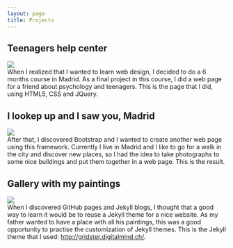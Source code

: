 ```yaml
---
layout: page
title: Projects
---
```


<h2>Teenagers help center</h2>
<div class="project-preview">
  <a href="http://www.centro-ayuda-adolescentes.es" alt="Teenagers help center" target="_blank">
    <img src="{{ site.baseurl }}/images/teenagers-help-center.png" />
  </a>
  <div class="explanation">
    When I realized that I wanted to learn web design, I decided to do a 6 months course in Madrid. As a final project in this course, I did a web page for a friend about psychology and teenagers. This is the page that I did, using HTML5, CSS and JQuery.
  </div>
</div>

<h2>I lookep up and I saw you, Madrid</h2>
<div class="project-preview">
  <a href="http://cristinafsanz.github.io/alcelavistaytevimadrid" alt="I lookep up and I saw you, Madrid" target="_blank">
    <img src="{{ site.baseurl }}/images/look-up-and-show-you-madrid.png" />
  </a>
  <div class="explanation">
    After that, I discovered Bootstrap and I wanted to create another web page using this framework. Currently I live in Madrid and I like to go for a walk in the city and discover new places, so I had the idea to take photographs to some nice buildings and put them together in a web page. This is the result.
  </div>
</div>

<h2>Gallery with my paintings</h2>
<div class="project-preview">
  <a href="http://cristinafsanz.github.io/paintings" alt="Gallery with my paintings" target="_blank">
    <img src="{{ site.baseurl }}/images/paintings.png" />
  </a>
  <div class="explanation">
    When I discovered GitHub pages and Jekyll blogs, I thought that a good way to learn it would be to reuse a Jekyll theme for a nice website. As my father wanted to have a place with all his paintings, this was a good opportunity to practise the customization of Jekyll themes. This is the Jekyll theme that I used:
<a href="http://gridster.digitalmind.ch/" target="_blank">http://gridster.digitalmind.ch/</a>.
  </div>
</div>
